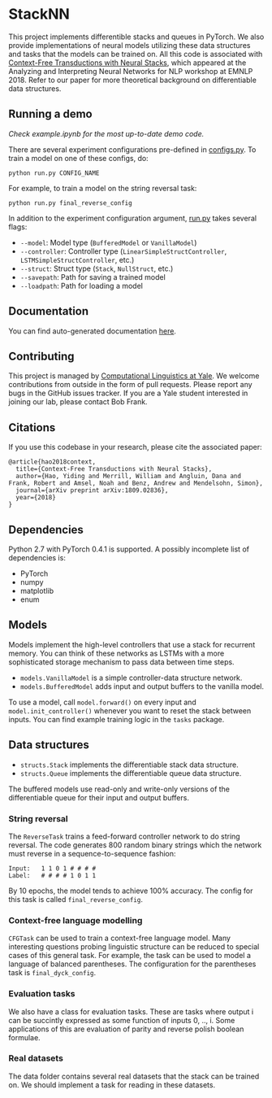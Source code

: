 # StackNN
This project implements differentible stacks and queues in PyTorch. We also provide implementations of neural models utilizing these data structures and tasks that the models can be trained on. All this code is associated with [Context-Free Transductions with Neural Stacks](https://arxiv.org/abs/1809.02836), which appeared at the Analyzing and Interpreting Neural Networks for NLP workshop at EMNLP 2018. Refer to our paper for more theoretical background on differentiable data structures.

## Running a demo

*Check example.ipynb for the most up-to-date demo code.*

There are several experiment configurations pre-defined in [configs.py](configs.py). To train a model on one of these configs, do:

```shell
python run.py CONFIG_NAME
```

For example, to train a model on the string reversal task:

```shell
python run.py final_reverse_config
```

In addition to the experiment configuration argument, [run.py](run.py) takes several flags:
* `--model`: Model type (`BufferedModel` or `VanillaModel`)
* `--controller`: Controller type (`LinearSimpleStructController`, `LSTMSimpleStructController`, etc.)
* `--struct`: Struct type (`Stack`, `NullStruct`, etc.)
* `--savepath`: Path for saving a trained model
* `--loadpath`: Path for loading a model

## Documentation

You can find auto-generated documentation [here](https://stacknn.readthedocs.io/en/latest/index.html).

## Contributing

This project is managed by [Computational Linguistics at Yale](http://clay.yale.edu/). We welcome contributions from outside in the form of pull requests. Please report any bugs in the GitHub issues tracker. If you are a Yale student interested in joining our lab, please contact Bob Frank.

## Citations

If you use this codebase in your research, please cite the associated paper:

```
@article{hao2018context,
  title={Context-Free Transductions with Neural Stacks},
  author={Hao, Yiding and Merrill, William and Angluin, Dana and Frank, Robert and Amsel, Noah and Benz, Andrew and Mendelsohn, Simon},
  journal={arXiv preprint arXiv:1809.02836},
  year={2018}
}
```

## Dependencies

Python 2.7 with PyTorch 0.4.1 is supported. A possibly incomplete list of dependencies is:
* PyTorch
* numpy
* matplotlib
* enum

## Models

Models implement the high-level controllers that use a stack for recurrent memory. You can think of these networks as LSTMs with a more sophisticated storage mechanism to pass data between time steps.

* `models.VanillaModel` is a simple controller-data structure network.
* `models.BufferedModel` adds input and output buffers to the vanilla model.

To use a model, call `model.forward()` on every input and `model.init_controller()` whenever you want to reset the stack between inputs. You can find example training logic in the `tasks` package.

## Data structures

* `structs.Stack` implements the differentiable stack data structure.
* `structs.Queue` implements the differentiable queue data structure.

The buffered models use read-only and write-only versions of the differentiable queue for their input and output buffers.

### String reversal

The `ReverseTask` trains a feed-forward controller network to do string reversal. The code generates 800 random binary strings which the network must reverse in a sequence-to-sequence fashion:

~~~
Input:   1 1 0 1 # # # #
Label:   # # # # 1 0 1 1
~~~

By 10 epochs, the model tends to achieve 100% accuracy. The config for this task is called `final_reverse_config`.

### Context-free language modelling

`CFGTask` can be used to train a context-free language model. Many interesting questions probing linguistic structure can be reduced to special cases of this general task. For example, the task can be used to model a language of balanced parentheses. The configuration for the parentheses task is `final_dyck_config`.

### Evaluation tasks

We also have a class for evaluation tasks. These are tasks where output i can be succintly expressed as some function of inputs 0, .., i. Some applications of this are evaluation of parity and reverse polish boolean formulae.

### Real datasets

The data folder contains several real datasets that the stack can be trained on. We should implement a task for reading in these datasets.

